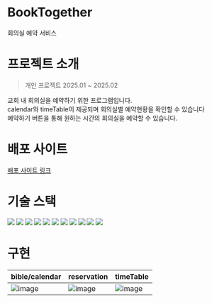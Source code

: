 # BookTogether

회의실 예약 서비스

# 프로젝트 소개

> 개인 프로젝트 2025.01 ~ 2025.02

교회 내 회의실을 예약하기 위한 프로그램입니다. <br/>
calendar와 timeTable이 제공되며 회의실별 예약현황을 확인할 수 있습니다 <br/>
예약하기 버튼을 통해 원하는 시간의 회의실을 예약할 수 있습니다.

# 배포 사이트

[배포 사이트 링크](https://book-together.vercel.app/)

# 기술 스택

<p>

<img src="https://img.shields.io/badge/HTML5-E34F26?style=flat-square&logo=html5&logoColor=white"/>
<img src="https://img.shields.io/badge/CSS3-1572B6?style=flat-square&logo=css3&logoColor=white"/>
<img src="https://img.shields.io/badge/JavaScript-F7DF1E?style=flat-square&logo=javascript&logoColor=black"/>
<img src="https://img.shields.io/badge/React-61DAFB?style=flat-square&logo=React&logoColor=black"/>
<img src="https://img.shields.io/badge/Typescript-3178C6?style=flat-square&logo=Typescript&logoColor=white"/>
<img src="https://img.shields.io/badge/Next.js-000000?style=flat-square&logo=Next.js&logoColor=white"/>
<img src="https://img.shields.io/badge/styled components-DB7093?style=flat-square&logo=styled-components&logoColor=white"/>
<img src="https://img.shields.io/badge/Node.js-339933?style=flat-square&logo=Node.js&logoColor=white"/>
<img src="https://img.shields.io/badge/Git-F05032?style=flat-square&logo=git&logoColor=white"/>
<img src="https://img.shields.io/badge/MongoDB-47A248?style=flat-square&logo=MongoDB&logoColor=white"/>
<img src="https://img.shields.io/badge/Express-000000?style=flat-square&logo=Express&logoColor=white"/>

</p>

# 구현
| bible/calendar | reservation | timeTable |
|---------|---------|---------|
|![image](https://github.com/user-attachments/assets/e9fb4d6d-b286-4d4d-a1d1-e17142e329eb)| ![image](https://github.com/user-attachments/assets/bcc4bebd-e1f3-454e-ad9a-b6e193deb51f) |  ![image](https://github.com/user-attachments/assets/76c6ac5a-548d-4810-94ff-cc440cdfc205) 

